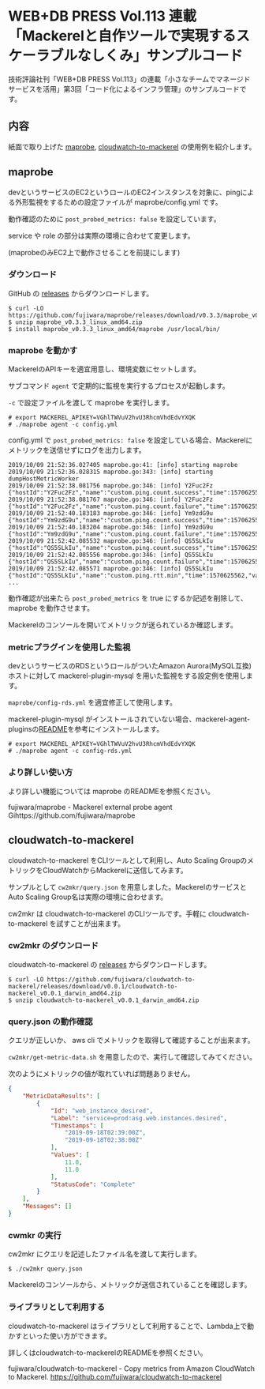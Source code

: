# WEB+DB PRESS Vol.113 連載「Mackerelと自作ツールで実現するスケーラブルなしくみ」サンプルコード
技術評論社刊「WEB+DB PRESS Vol.113」の連載「小さなチームでマネージドサービスを活用」第3回「コード化によるインフラ管理」のサンプルコードです。

## 内容
紙面で取り上げた [maprobe](https://github.com/fujiwara/maprobe), [cloudwatch-to-mackerel](https://github.com/fujiwara/cloudwatch-to-mackerel) の使用例を紹介します。

## maprobe
devというサービスのEC2というロールのEC2インスタンスを対象に、pingによる外形監視をするための設定ファイルが maprobe/config.yml です。

動作確認のために `post_probed_metrics: false` を設定しています。

service や role の部分は実際の環境に合わせて変更します。

(maprobeのみEC2上で動作させることを前提にします)

### ダウンロード
GitHub の [releases](https://github.com/fujiwara/maprobe/releases) からダウンロードします。

```shell
$ curl -LO https://github.com/fujiwara/maprobe/releases/download/v0.3.3/maprobe_v0.3.3_linux_amd64.zip
$ unzip maprobe_v0.3.3_linux_amd64.zip
$ install maprobe_v0.3.3_linux_amd64/maprobe /usr/local/bin/
```

### maprobe を動かす
MackerelのAPIキーを適宜用意し、環境変数にセットします。

サブコマンド `agent` で定期的に監視を実行するプロセスが起動します。

`-c` で設定ファイルを渡して maprobe を実行します。

```shell
# export MACKEREL_APIKEY=VGhlTWVuV2hvU3RhcmVhdEdvYXQK
# ./maprobe agent -c config.yml
```

config.yml で `post_probed_metrics: false` を設定している場合、Mackerelにメトリックを送信せずにログを出力します。

```
2019/10/09 21:52:36.027405 maprobe.go:41: [info] starting maprobe
2019/10/09 21:52:36.028315 maprobe.go:343: [info] starting dumpHostMetricWorker
2019/10/09 21:52:38.081756 maprobe.go:346: [info] Y2Fuc2Fz {"hostId":"Y2Fuc2Fz","name":"custom.ping.count.success","time":1570625558,"value":0}
2019/10/09 21:52:38.081767 maprobe.go:346: [info] Y2Fuc2Fz {"hostId":"Y2Fuc2Fz","name":"custom.ping.count.failure","time":1570625558,"value":1}
2019/10/09 21:52:40.183183 maprobe.go:346: [info] Ym9zdG9u {"hostId":"Ym9zdG9u","name":"custom.ping.count.success","time":1570625560,"value":3}
2019/10/09 21:52:40.183204 maprobe.go:346: [info] Ym9zdG9u {"hostId":"Ym9zdG9u","name":"custom.ping.count.failure","time":1570625560,"value":0}
2019/10/09 21:52:42.085532 maprobe.go:346: [info] QS5SLkIu {"hostId":"QS5SLkIu","name":"custom.ping.count.success","time":1570625562,"value":3}
2019/10/09 21:52:42.085556 maprobe.go:346: [info] QS5SLkIu {"hostId":"QS5SLkIu","name":"custom.ping.count.failure","time":1570625562,"value":0}
2019/10/09 21:52:42.085571 maprobe.go:346: [info] QS5SLkIu {"hostId":"QS5SLkIu","name":"custom.ping.rtt.min","time":1570625562,"value":0.000359353}
...
```

動作確認が出来たら `post_probed_metrics` を true にするか記述を削除して、 maprobe を動作させます。

Mackerelのコンソールを開いてメトリックが送られているか確認します。


### metricプラグインを使用した監視
devというサービスのRDSというロールがついたAmazon Aurora(MySQL互換)ホストに対して mackerel-plugin-mysql を用いた監視をする設定例を使用します。

`maprobe/config-rds.yml` を適宜修正して使用します。

mackerel-plugin-mysql がインストールされていない場合、mackerel-agent-pluginsの[README](https://github.com/mackerelio/mackerel-agent-plugins/#install-mackerel-agent-plugins)を参考にインストールします。

```shell
# export MACKEREL_APIKEY=VGhlTWVuV2hvU3RhcmVhdEdvYXQK
# ./maprobe agent -c config-rds.yml
```

### より詳しい使い方
より詳しい機能については maprobe のREADMEを参照ください。

fujiwara/maprobe - Mackerel external probe agent Gihttps://github.com/fujiwara/maprobe


## cloudwatch-to-mackerel
cloudwatch-to-mackerel をCLIツールとして利用し、Auto Scaling GroupのメトリックをCloudWatchからMackerelに送信してみます。

サンプルとして `cw2mkr/query.json` を用意しました。MackerelのサービスとAuto Scaling Group名は実際の環境に合わせます。

cw2mkr は cloudwatch-to-mackerel のCLIツールです。手軽に cloudwatch-to-mackerel を試すことが出来ます。

### cw2mkr のダウンロード
cloudwatch-to-mackerel の [releases](https://github.com/fujiwara/cloudwatch-to-mackerel/releases) からダウンロードします。

```
$ curl -LO https://github.com/fujiwara/cloudwatch-to-mackerel/releases/download/v0.0.1/cloudwatch-to-mackerel_v0.0.1_darwin_amd64.zip
$ unzip cloudwatch-to-mackerel_v0.0.1_darwin_amd64.zip
```

### query.json の動作確認
クエリが正しいか、 aws cli でメトリックを取得して確認することが出来ます。

`cw2mkr/get-metric-data.sh` を用意したので、実行して確認してみてください。

次のようにメトリックの値が取れていれば問題ありません。

```json
{
    "MetricDataResults": [
        {
            "Id": "web_instance_desired",
            "Label": "service=prod:asg.web.instances.desired",
            "Timestamps": [
                "2019-09-18T02:39:00Z",
                "2019-09-18T02:38:00Z"
            ],
            "Values": [
                11.0,
                11.0
            ],
            "StatusCode": "Complete"
        }
    ],
    "Messages": []
}
```

### cwmkr の実行
cw2mkr にクエリを記述したファイル名を渡して実行します。

```
$ ./cw2mkr query.json
```

Mackerelのコンソールから、メトリックが送信されていることを確認します。


### ライブラリとして利用する
cloudwatch-to-mackerel はライブラリとして利用することで、Lambda上で動かすといった使い方ができます。

詳しくはcloudwatch-to-mackerelのREADMEを参照ください。

fujiwara/cloudwatch-to-mackerel - Copy metrics from Amazon CloudWatch to Mackerel. https://github.com/fujiwara/cloudwatch-to-mackerel
